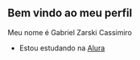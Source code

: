 ## Bem vindo ao meu perfil

 Meu nome é Gabriel Zarski Cassimiro

 - Estou estudando na [Alura](https://alura.com.br)

